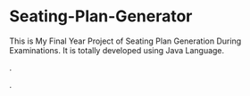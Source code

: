 # Seating-Plan-Generator

This is My Final Year Project of Seating Plan Generation During Examinations. It is totally developed using Java Language.





















.



































































































































































































































































































































































































































































































.






































